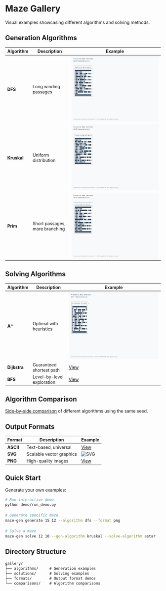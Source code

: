 # Maze Gallery

Visual examples showcasing different algorithms and solving methods.

## Generation Algorithms

| Algorithm | Description | Example |
|-----------|-------------|---------|
| **DFS** | Long winding passages | ![DFS](algorithms/dfs_maze_example.svg) |
| **Kruskal** | Uniform distribution | ![Kruskal](algorithms/kruskal_maze_example.svg) |
| **Prim** | Short passages, more branching | ![Prim](algorithms/prim_maze_example.svg) |

## Solving Algorithms

| Algorithm | Description | Example |
|-----------|-------------|---------|
| **A*** | Optimal with heuristics | ![A*](solutions/astar_solution_example.svg) |
| **Dijkstra** | Guaranteed shortest path | [View](solutions/dijkstra_solution.txt) |
| **BFS** | Level-by-level exploration | [View](solutions/bfs_solution.txt) |

## Algorithm Comparison

[Side-by-side comparison](comparisons/algorithm_comparison.md) of different algorithms using the same seed.

## Output Formats

| Format | Description | Example |
|--------|-------------|---------|
| **ASCII** | Text-based, universal | [View](formats/ascii_compact_example.txt) |
| **SVG** | Scalable vector graphics | ![SVG](formats/svg_maze_example.svg) |
| **PNG** | High-quality images | [View](formats/png_maze_example.png) |

## Quick Start

Generate your own examples:

```bash
# Run interactive demo
python demo/run_demo.py

# Generate specific maze
maze-gen generate 15 12 --algorithm dfs --format png

# Solve a maze
maze-gen solve 12 10 --gen-algorithm kruskal --solve-algorithm astar
```

## Directory Structure

```
gallery/
├── algorithms/     # Generation examples
├── solutions/      # Solving examples
├── formats/        # Output format demos
└── comparisons/    # Algorithm comparisons
```
